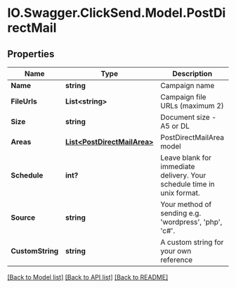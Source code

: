 # IO.Swagger.ClickSend.Model.PostDirectMail
## Properties

Name | Type | Description | Notes
------------ | ------------- | ------------- | -------------
**Name** | **string** | Campaign name | 
**FileUrls** | **List&lt;string&gt;** | Campaign file URLs (maximum 2) | 
**Size** | **string** | Document size - A5 or DL | 
**Areas** | [**List&lt;PostDirectMailArea&gt;**](PostDirectMailArea.md) | PostDirectMailArea model | 
**Schedule** | **int?** | Leave blank for immediate delivery. Your schedule time in unix format. | [optional] [default to 0]
**Source** | **string** | Your method of sending e.g. &#39;wordpress&#39;, &#39;php&#39;, &#39;c#&#39;. | [optional] [default to "sdk"]
**CustomString** | **string** | A custom string for your own reference | [optional] 

[[Back to Model list]](../README.md#documentation-for-models) [[Back to API list]](../README.md#documentation-for-api-endpoints) [[Back to README]](../README.md)

